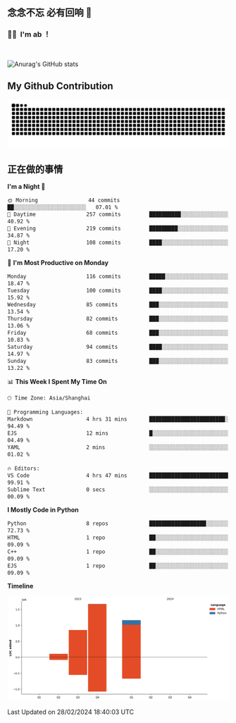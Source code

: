 ## 念念不忘 必有回响  👋
### 👨‍🔧&nbsp;&nbsp;I'm ab ！

<br>

![Anurag's GitHub stats](https://github-readme-stats.vercel.app/api?username=abinzzz&count_private=true&show_icons=true&theme=tokyonight)


## My Github Contribution
![](https://github.com/abinzzz/abinzzz/blob/output/github-contribution-grid-snake.svg)

## 正在做的事情

<!--START_SECTION:waka-->
**I'm a Night 🦉** 

```text
🌞 Morning                44 commits          ██░░░░░░░░░░░░░░░░░░░░░░░   07.01 % 
🌆 Daytime                257 commits         ██████████░░░░░░░░░░░░░░░   40.92 % 
🌃 Evening                219 commits         █████████░░░░░░░░░░░░░░░░   34.87 % 
🌙 Night                  108 commits         ████░░░░░░░░░░░░░░░░░░░░░   17.20 % 
```
📅 **I'm Most Productive on Monday** 

```text
Monday                   116 commits         █████░░░░░░░░░░░░░░░░░░░░   18.47 % 
Tuesday                  100 commits         ████░░░░░░░░░░░░░░░░░░░░░   15.92 % 
Wednesday                85 commits          ███░░░░░░░░░░░░░░░░░░░░░░   13.54 % 
Thursday                 82 commits          ███░░░░░░░░░░░░░░░░░░░░░░   13.06 % 
Friday                   68 commits          ███░░░░░░░░░░░░░░░░░░░░░░   10.83 % 
Saturday                 94 commits          ████░░░░░░░░░░░░░░░░░░░░░   14.97 % 
Sunday                   83 commits          ███░░░░░░░░░░░░░░░░░░░░░░   13.22 % 
```


📊 **This Week I Spent My Time On** 

```text
🕑︎ Time Zone: Asia/Shanghai

💬 Programming Languages: 
Markdown                 4 hrs 31 mins       ████████████████████████░   94.49 % 
EJS                      12 mins             █░░░░░░░░░░░░░░░░░░░░░░░░   04.49 % 
YAML                     2 mins              ░░░░░░░░░░░░░░░░░░░░░░░░░   01.02 % 

🔥 Editors: 
VS Code                  4 hrs 47 mins       █████████████████████████   99.91 % 
Sublime Text             0 secs              ░░░░░░░░░░░░░░░░░░░░░░░░░   00.09 % 
```

**I Mostly Code in Python** 

```text
Python                   8 repos             ██████████████████░░░░░░░   72.73 % 
HTML                     1 repo              ██░░░░░░░░░░░░░░░░░░░░░░░   09.09 % 
C++                      1 repo              ██░░░░░░░░░░░░░░░░░░░░░░░   09.09 % 
EJS                      1 repo              ██░░░░░░░░░░░░░░░░░░░░░░░   09.09 % 
```



**Timeline**

![Lines of Code chart](https://raw.githubusercontent.com/abinzzz/abinzzz/main/assets/bar_graph.png)


 Last Updated on 28/02/2024 18:40:03 UTC
<!--END_SECTION:waka-->


